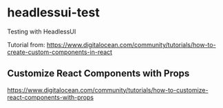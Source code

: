 # headlessui-test
Testing with HeadlessUI


Tutorial from:
<https://www.digitalocean.com/community/tutorials/how-to-create-custom-components-in-react>

##  Customize React Components with Props
<https://www.digitalocean.com/community/tutorials/how-to-customize-react-components-with-props>

